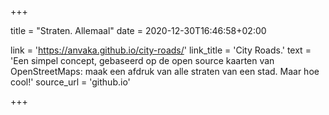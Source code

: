 +++

title = "Straten. Allemaal"
date = 2020-12-30T16:46:58+02:00 

link = 'https://anvaka.github.io/city-roads/'
link_title = 'City Roads.'
text = 'Een simpel concept, gebaseerd op de open source kaarten van OpenStreetMaps: maak een afdruk van alle straten van een stad. Maar hoe cool!'
source_url = 'github.io'

+++

